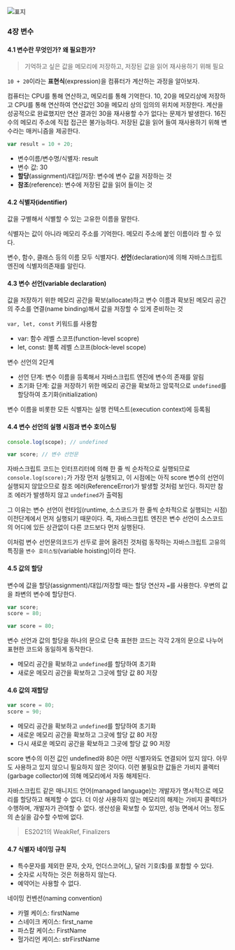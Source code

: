 ![표지](https://image.aladin.co.kr/product/25155/25/cover500/k282633473_1.jpg)

### 4장 변수

#### 4.1 변수란 무엇인가? 왜 필요한가?
> 기억하고 싶은 값을 메모리에 저장하고, 저장된 값을 읽어 재사용하기 위해 필요

`10 + 20`이라는 **표현식**(expression)을 컴퓨터가 계산하는 과정을 알아보자.

컴퓨터는 CPU를 통해 연산하고, 메모리를 통해 기억한다.
10, 20을 메모리상에 저장하고 CPU를 통해 연산하여 연산값인 30을 메모리 상의 임의의 위치에 저장한다.
계산을 성공적으로 완료했지만 연산 결과인 30을 재사용할 수가 없다는 문제가 발생한다.
16진수의 메모리 주소에 직접 접근은 불가능하다.
저장된 값을 읽어 들여 재사용하기 위해 변수라는 매커니즘을 제공한다.

```javascript
var result = 10 + 20;
```
- 변수이름/변수명/식별자: result
- 변수 값: 30
- **할당**(assignment)/대입/저장: 변수에 변수 값을 저장하는 것
- **참조**(reference): 변수에 저장된 값을 읽어 들이는 것

#### 4.2 식별자(identifier)
값을 구별해서 식별할 수 있는 고유한 이름을 말한다.

식별자는 값이 아니라 메모리 주소를 기억한다. 메모리 주소에 붙인 이름이라 할 수 있다.

변수, 함수, 클래스 등의 이름 모두 식별자다. **선언**(declaration)에 의해 자바스크립트 엔진에 식별자의존재를 알린다.

#### 4.3 변수 선언(variable declaration)
값을 저장하기 위한 메모리 공간을 확보(allocate)하고 변수 이름과 확보된 메모리 공간의 주소를 연결(name binding)해서 값을 저장할 수 있게 준비하는 것

`var, let, const` 키워드를 사용함
- var: 함수 레벨 스코프(function-level scopre)
- let, const: 블록 레벨 스코프(block-level scope)

변수 선언의 2단계
- 선언 단계: 변수 이름을 등록해서 자바스크립트 엔진에 변수의 존재를 알림
- 초기화 단계: 값을 저장하기 위한 메모리 공간을 확보하고 암묵적으로 `undefined`를 할당하여 초기화(initialization)

변수 이름을 비롯한 모든 식별자는 실행 컨텍스트(execution context)에 등록됨

#### 4.4 변수 선언의 실행 시점과 변수 호이스팅
```javascript
console.log(scope); // undefined

var score; // 변수 선언문
```
자바스크립트 코드는 인터프리터에 의해 한 줄 씩 순차적으로 실행되므로 `console.log(score);`가 가장 먼저 실행되고, 이 시점에는 아직 score 변수의 선언이 실행되지 않았으므로 참조 에러(ReferenceError)가 발생할 것처럼 보인다.
하지만 참조 에러가 발생하지 않고 `undefined`가 출력됨

그 이유는 변수 선언이 런타임(runtime, 소스코드가 한 줄씩 순차적으로 실행되는 시점) 이전단계에서 먼저 실행되기 때문이다.
즉, 자바스크립트 엔진은 변수 선언이 소스코드의 어디에 있든 상관없이 다른 코드보다 먼저 실행된다.

이처럼 변수 선언문의코드가 선두로 끌어 올려진 것처럼 동작하는 자바스크립트 고유의 특징을 `변수 호이스팅`(variable hoisting)이라 한다.

#### 4.5 값의 할당
변수에 값을 할당(assignment)/대입/저장할 때는 할당 연산자 `=`를 사용한다.
우변의 값을 좌변의 변수에 할당한다.

```javascript
var score;
score = 80;
```
```javascript
var score = 80;
```
변수 선언과 값의 할당을 하나의 문으로 단축 표현한 코드는 각각 2개의 문으로 나누어 표현한 코드와 동일하게 동작한다.

- 메모리 공간을 확보하고 `undefined`를 할당하여 초기화
- 새로운 메모리 공간을 확보하고 그곳에 할당 값 80 저장

#### 4.6 값의 재할당
```javascript
var score = 80;
score = 90;
```
- 메모리 공간을 확보하고 `undefined`를 할당하여 초기화
- 새로운 메모리 공간을 확보하고 그곳에 할당 값 80 저장
- 다시 새로운 메모리 공간을 확보하고 그곳에 할당 값 90 저장

score 변수의 이전 값인 undefined와 80은 어떤 식별자와도 연결되어 있지 않다.
아무도 사용하고 있지 않으니 필요하지 않은 것이다.
이런 불필요한 값들은 가비지 콜렉터(garbage collector)에 의해 메모리에서 자동 해제된다.

자바스크립트 같은 매니지드 언어(managed language)는 개발자가 명시적으로 메모리를 할당하고 해제할 수 없다.
더 이상 사용하지 않는 메모리의 해제는 가비지 콜렉터가 수행하며, 개발자가 관여할 수 없다.
생산성을 확보할 수 있지만, 성능 면에서 어느 정도의 손실을 감수할 수밖에 없다.

> ES2021의 WeakRef, Finalizers

#### 4.7 식별자 네이밍 규칙
- 특수문자를 제외한 문자, 숫자, 언더스코어(_), 달러 기호($)를 포함할 수 있다.
- 숫자로 시작하는 것은 허용하지 않는다.
- 예약어는 사용할 수 없다.

네이밍 컨벤션(naming convention)
- 카멜 케이스: firstName
- 스네이크 케이스: first_name
- 파스칼 케이스: FirstName
- 헐가리언 케이스: strFirstName
